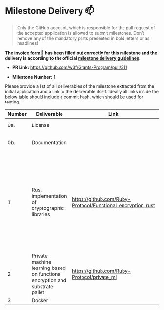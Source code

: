 # Milestone Delivery :mailbox:

> Only the GitHub account, which is responsible for the pull request of the accepted application is allowed to submit milestones. Don't remove any of the mandatory parts presented in bold letters or as headlines!

**The [invoice form :pencil:](?) has been filled out correctly for this milestone and the delivery is according to the official [milestone delivery guidelines](https://github.com/w3f/General-Grants-Program/blob/master/grants/milestone-deliverables-guidelines.md).**  

* **PR Link:** https://github.com/w3f/Grants-Program/pull/311

* **Milestone Number:** 1

Please provide a list of all deliverables of the milestone extracted from the initial application and a link to the deliverable itself. Ideally all links inside the below table should include a commit hash, which should be used for testing.



| **Number** | **Deliverable**                          | Link                                                         | Notes                                                        |
| ---------- | ---------------------------------------- | ------------------------------------------------------------ | ------------------------------------------------------------ |
| 0a.        | License                                  |                                                          | Apache License 2.0                                           |
| 0b.        | Documentation                            |                                                          | Includes the describion of how it works.                     |
| 1        | Rust implementation of cryptographic libraries | https://github.com/Ruby-Protocol/Functional_encryption_rust | The rust implementation of [inner product encryption scheme](https://github.com/Ruby-Protocol/Functional_encryption_rust/blob/main/src/dmcfe_ip.rs) is a reimplementation in Rust of C-implementation available in this awesome library [CiFEr](https://github.com/fentec-project/CiFEr). The rust implementation of quadratic polynomial encryption can be found in [here](https://github.com/Ruby-Protocol/Functional_encryption_rust/blob/main/src/quadratic_sgp.rs) |
| 2        | Private machine learning based on functional encryption and substrate pallet | https://github.com/Ruby-Protocol/private_ml |  |
| 3        | Docker | |  |

